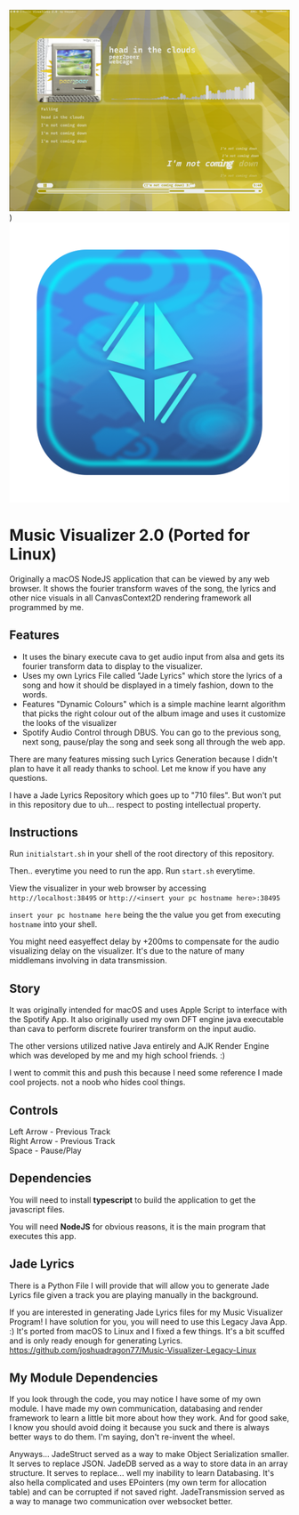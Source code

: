 ![Demo](https://github.com/joshuadragon77/Music-Visualizer-2.0-Linux/blob/main/swappy-20241018-013259.png?raw=true))
![Logo](https://github.com/joshuadragon77/Music-Visualizer-2.0-Linux/blob/main/resources/icons/icon.png?raw=true)

# Music Visualizer 2.0 (Ported for Linux)

Originally a macOS NodeJS application that can be viewed by any web browser. It shows the fourier transform waves of the song, the lyrics and other nice visuals in all CanvasContext2D rendering framework all programmed by me. 

## Features

- It uses the binary execute cava to get audio input from alsa and gets its fourier transform data to display to the visualizer.
- Uses my own Lyrics File called "Jade Lyrics" which store the lyrics of a song and how it should be displayed in a timely fashion, down to the words.
- Features "Dynamic Colours" which is a simple machine learnt algorithm that picks the right colour out of the album image and uses it customize the looks of the visualizer
- Spotify Audio Control through DBUS. You can go to the previous song, next song, pause/play the song and seek song all through the web app.

There are many features missing such Lyrics Generation because I didn't plan to have it all ready thanks to school. Let me know if you have any questions. 

I have a Jade Lyrics Repository which goes up to "710 files". But won't put in this repository due to uh... respect to posting intellectual property.

## Instructions

Run `initialstart.sh` in your shell of the root directory of this repository.

Then.. everytime you need to run the app. Run `start.sh` everytime.

View the visualizer in your web browser by accessing `http://localhost:38495` or `http://<insert your pc hostname here>:38495`

`insert your pc hostname here` being the the value you get from executing `hostname` into your shell.

You might need easyeffect delay by +200ms to compensate for the audio visualizing delay on the visualizer. It's due to the nature of many middlemans involving in data transmission. 

## Story

It was originally intended for macOS and uses Apple Script to interface with the Spotify App. 
It also originally used my own DFT engine java executable than cava to perform discrete fourirer transform on the input audio. 

The other versions utilized native Java entirely and AJK Render Engine which was developed by me and my high school friends. :)

I went to commit this and push this because I need some reference I made cool projects. not a noob who hides cool things.

## Controls
Left Arrow - Previous Track <br>
Right Arrow - Previous Track <br>
Space - Pause/Play <br>

## Dependencies
You will need to install **typescript** to build the application to get the javascript files.

You will need **NodeJS** for obvious reasons, it is the main program that executes this app.


## Jade Lyrics
There is a Python File I will provide that will allow you to generate Jade Lyrics file given a track you are playing manually in the background.

If you are interested in generating Jade Lyrics files for my Music Visualizer Program! I have solution for you, you will need to use this Legacy Java App. :) It's ported from macOS to Linux and I fixed a few things. It's a bit scuffed and is only ready enough for generating Lyrics.
https://github.com/joshuadragon77/Music-Visualizer-Legacy-Linux

## My Module Dependencies

If you look through the code, you may notice I have some of my own module. I have made my own communication, databasing and render framework to learn a little bit more about how they work. And for good sake, I know you should avoid doing it because you suck and there is always better ways to do them. I'm saying, don't re-invent the wheel. 

Anyways...
JadeStruct served as a way to make Object Serialization smaller. It serves to replace JSON.
JadeDB served as a way to store data in an array structure. It serves to replace... well my inability to learn Databasing. It's also hella complicated and uses EPointers (my own term for allocation table) and can be corrupted if not saved right.
JadeTransmission served as a way to manage two communication over websocket better.
